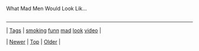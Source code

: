 <!--
title: What Mad Men Would Look Like Without The Cigarettes
date: 2020-06-28T15:27:00.191Z
tags: smoking, funn, mad, look, video
-->


What Mad Men Would Look Lik...

<video controls="controls" autoplay="autoplay" src="http://youtu.be/VXKnDwbuQWo" type="video/mp4" width="0" height="0"></video>

<!--BOTTOM-POST-NAVIGATION-->
---

| [Tags](tags.md) | [smoking](tag-smoking.md) [funn](tag-funn.md) [mad](tag-mad.md) [look](tag-look.md) [video](tag-video.md) |

| [Newer](67876146386.md) | [Top](index.md) | [Older](67966891719.md) |